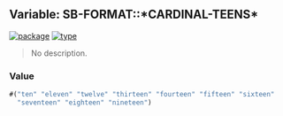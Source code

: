 ## Variable: SB-FORMAT::\*CARDINAL-TEENS\*
[![package](https://img.shields.io/badge/Package-SB--FORMAT-5f9ea0.svg?style=social&colorA=999999)](../) [![type](https://img.shields.io/badge/Type-Variable-5f9ea0.svg?style=social&colorA=999999)](../#variable) 

> No description.

### Value
```cl
#("ten" "eleven" "twelve" "thirteen" "fourteen" "fifteen" "sixteen"
  "seventeen" "eighteen" "nineteen")
```
